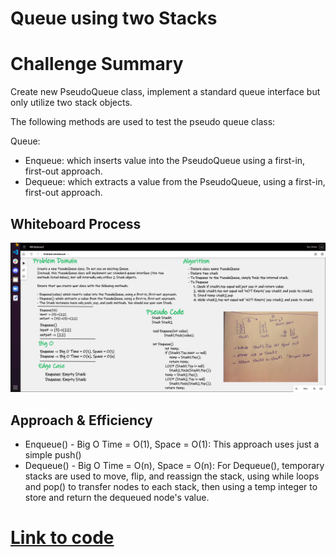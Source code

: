 # Queue using two Stacks

# Challenge Summary

Create new PseudoQueue class, implement a standard queue interface but only utilize two stack objects.

The following methods are used to test the pseudo queue class:

Queue:
- Enqueue: which inserts value into the PseudoQueue using a first-in, first-out approach.
- Dequeue: which extracts a value from the PseudoQueue, using a first-in, first-out approach.

## Whiteboard Process
![Whiteboard](Assest/Whiteboard.png)
## Approach & Efficiency

- Enqueue() - Big O Time = O(1), Space = O(1): This approach uses just a simple push() 
- Dequeue() - Big O Time = O(n), Space = O(n): For Dequeue(), temporary stacks are used to move, flip, 
and reassign the stack, using while loops and pop() to transfer nodes to each stack, 
then using a temp integer to store and return the dequeued node's value.


# [Link to code](Stack-Queue-Pseudo/Classes/PseudoQueue.cs)




